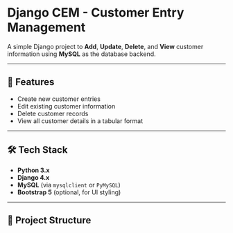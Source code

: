 # Django CEM - Customer Entry Management

A simple Django project to **Add**, **Update**, **Delete**, and **View** customer information using **MySQL** as the database backend.

---

## 🔧 Features

- Create new customer entries
- Edit existing customer information
- Delete customer records
- View all customer details in a tabular format

---

## 🛠 Tech Stack

- **Python 3.x**
- **Django 4.x**
- **MySQL** (via `mysqlclient` or `PyMySQL`)
- **Bootstrap 5** (optional, for UI styling)

---

## 📁 Project Structure

